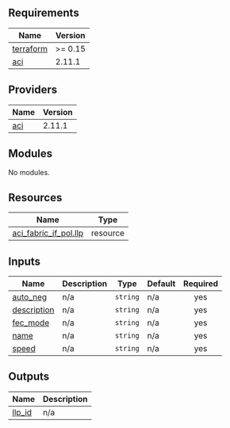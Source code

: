 ## Requirements

| Name | Version |
|------|---------|
| <a name="requirement_terraform"></a> [terraform](#requirement\_terraform) | >= 0.15 |
| <a name="requirement_aci"></a> [aci](#requirement\_aci) | 2.11.1 |

## Providers

| Name | Version |
|------|---------|
| <a name="provider_aci"></a> [aci](#provider\_aci) | 2.11.1 |

## Modules

No modules.

## Resources

| Name | Type |
|------|------|
| [aci_fabric_if_pol.llp](https://registry.terraform.io/providers/ciscodevnet/aci/2.11.1/docs/resources/fabric_if_pol) | resource |

## Inputs

| Name | Description | Type | Default | Required |
|------|-------------|------|---------|:--------:|
| <a name="input_auto_neg"></a> [auto\_neg](#input\_auto\_neg) | n/a | `string` | n/a | yes |
| <a name="input_description"></a> [description](#input\_description) | n/a | `string` | n/a | yes |
| <a name="input_fec_mode"></a> [fec\_mode](#input\_fec\_mode) | n/a | `string` | n/a | yes |
| <a name="input_name"></a> [name](#input\_name) | n/a | `string` | n/a | yes |
| <a name="input_speed"></a> [speed](#input\_speed) | n/a | `string` | n/a | yes |

## Outputs

| Name | Description |
|------|-------------|
| <a name="output_llp_id"></a> [llp\_id](#output\_llp\_id) | n/a |
